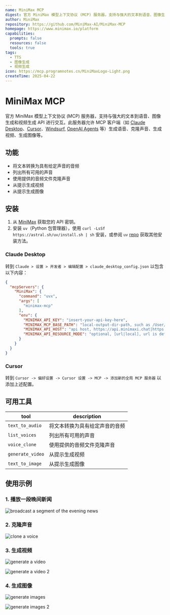 ```yaml
---
name: MiniMax MCP
digest: 官方 MiniMax 模型上下文协议 (MCP) 服务器，支持与强大的文本到语音、图像生成和视频生成 API 进行交互。
author: MiniMax
repository: https://github.com/MiniMax-AI/MiniMax-MCP
homepage: https://www.minimax.io/platform
capabilities:
  prompts: false
  resources: false
  tools: true
tags:
  - TTS
  - 图像生成
  - 视频生成
icon: https://mcp.programnotes.cn/MiniMaxLogo-Light.png
createTime: 2025-04-22
---
```


# MiniMax MCP

官方 MiniMax 模型上下文协议 (MCP) 服务器，支持与强大的文本到语音、图像生成和视频生成 API 进行交互。此服务器允许 MCP 客户端（如 [Claude Desktop](https://www.anthropic.com/claude)、[Cursor](https://www.cursor.so/)、[Windsurf](https://codeium.com/windsurf), [OpenAI Agents](https://github.com/openai/openai-agents-python) 等）生成语音、克隆声音、生成视频、生成图像等。

## 功能

- 将文本转换为具有给定声音的音频
- 列出所有可用的声音
- 使用提供的音频文件克隆声音
- 从提示生成视频
- 从提示生成图像

## 安装

1. 从 [MiniMax](https://www.minimax.io/platform/user-center/basic-information/interface-key) 获取您的 API 密钥。
2. 安装 `uv`（Python 包管理器），使用 `curl -LsSf https://astral.sh/uv/install.sh | sh` 安装，或参阅 `uv` [repo](https://github.com/astral-sh/uv) 获取其他安装方法。

### Claude Desktop

转到 `Claude > 设置 > 开发者 > 编辑配置 > claude_desktop_config.json` 以包含以下内容：

```json
{
  "mcpServers": {
    "MiniMax": {
      "command": "uvx",
      "args": [
        "minimax-mcp"
      ],
      "env": {
        "MINIMAX_API_KEY": "insert-your-api-key-here",
        "MINIMAX_MCP_BASE_PATH": "local-output-dir-path, such as /User/xxx/Desktop",
        "MINIMAX_API_HOST": "api host, ​https://api.minimaxi.chat|https://api.minimax.chat",
        "MINIMAX_API_RESOURCE_MODE": "optional, [url|local], url is default, audio/image/video are downloaded locally or provided in URL format"
      }
    }
  }
}
```

### Cursor

转到 `Cursor -> 偏好设置 -> Cursor 设置 -> MCP -> 添加新的全局 MCP 服务器` 以添加上述配置。

## 可用工具

| tool             | description                    |
| ---------------- | ------------------------------ |
| `text_to_audio`  | 将文本转换为具有给定声音的音频 |
| `list_voices`    | 列出所有可用的声音             |
| `voice_clone`    | 使用提供的音频文件克隆声音     |
| `generate_video` | 从提示生成视频                 |
| `text_to_image`  | 从提示生成图像                 |

## 使用示例

### 1. 播放一段晚间新闻

![broadcast a segment of the evening news](https://camo.githubusercontent.com/c3ef94ba60ab7ccb19766b30da5ed5edd6423076186885b0e7836d9562d1a3b7/68747470733a2f2f7075626c69632d63646e2d766964656f2d646174612d616c67656e672e6f73732d636e2d77756c616e63686162752e616c6979756e63732e636f6d2f536e6970617374655f323032352d30342d30395f32302d30372d35332e706e673f782d6f73732d70726f636573733d696d6167652f726573697a652c705f35302f666f726d61742c77656270)

### 2. 克隆声音

![clone a voice](https://camo.githubusercontent.com/785af7de72937f77f360f14a049e9138ce3e2aa4a986e4200dec5223ba3270e6/68747470733a2f2f7075626c69632d63646e2d766964656f2d646174612d616c67656e672e6f73732d636e2d77756c616e63686162752e616c6979756e63732e636f6d2f536e6970617374655f323032352d30342d30395f31392d34352d31332e706e673f782d6f73732d70726f636573733d696d6167652f726573697a652c705f35302f666f726d61742c77656270)

### 3. 生成视频

![generate a video](https://camo.githubusercontent.com/93779eee4bd56569ca8094387b01b28c3d041e19c0b75dd2e055eed8b9f424b0/68747470733a2f2f7075626c69632d63646e2d766964656f2d646174612d616c67656e672e6f73732d636e2d77756c616e63686162752e616c6979756e63732e636f6d2f536e6970617374655f323032352d30342d30395f31392d35382d35322e706e673f782d6f73732d70726f636573733d696d6167652f726573697a652c705f35302f666f726d61742c77656270)

![generate a video 2](https://camo.githubusercontent.com/b664348606a70b9e387367345e827d6da31760cca85f0a4b4f892800903928e2/68747470733a2f2f7075626c69632d63646e2d766964656f2d646174612d616c67656e672e6f73732d636e2d77756c616e63686162752e616c6979756e63732e636f6d2f536e6970617374655f323032352d30342d30395f31392d35392d34332e706e673f782d6f73732d70726f636573733d696d6167652f726573697a652c705f35302f666f726d61742c77656270)

### 4. 生成图像

![generate images](https://camo.githubusercontent.com/89c6ecb3831159fa25f42bd82cd4ba3b3739e064f83ea4290071b5519d80f50b/68747470733a2f2f7075626c69632d63646e2d766964656f2d646174612d616c67656e672e6f73732d636e2d77756c616e63686162752e616c6979756e63732e636f6d2f67656e5f696d6167652e706e673f782d6f73732d70726f636573733d696d6167652f726573697a652c705f35302f666f726d61742c77656270)

![generate images 2](https://camo.githubusercontent.com/ff112467f82fbb50034ba5bc7628177f5d89b25b1d11820218b113801f8f75e0/68747470733a2f2f7075626c69632d63646e2d766964656f2d646174612d616c67656e672e6f73732d636e2d77756c616e63686162752e616c6979756e63732e636f6d2f67656e5f696d616765312e706e673f782d6f73732d70726f636573733d696d6167652f726573697a652c705f35302f666f726d61742c77656270)
